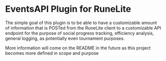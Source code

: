 # EventsAPI Plugin for RuneLite
The simple goal of this plugin is to be able to have a customizable amount of information that is POSTed from the
RuneLite client to a customizable API endpoint for the purpose of social progress tracking, efficiency analysis,
general logging, as potentially even tournament purposes.

More information will come on the README in the future as this project becomes more defined in scope and purpose